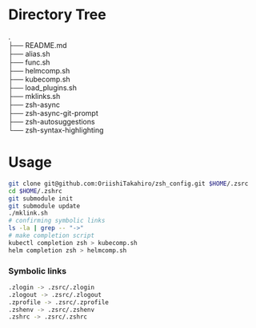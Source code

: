 # Directory Tree  

.  
├── README.md  
├── alias.sh  
├── func.sh  
├── helmcomp.sh  
├── kubecomp.sh  
├── load_plugins.sh  
├── mklinks.sh  
├── zsh-async  
├── zsh-async-git-prompt  
├── zsh-autosuggestions  
└── zsh-syntax-highlighting  

# Usage  
``` sh
git clone git@github.com:OriishiTakahiro/zsh_config.git $HOME/.zsrc
cd $HOME/.zshrc
git submodule init
git submodule update
./mklink.sh
# confirming symbolic links
ls -la | grep -- "->"
# make completion script
kubectl completion zsh > kubecomp.sh 
helm completion zsh > helmcomp.sh
```

### Symbolic links  
```sh
.zlogin -> .zsrc/.zlogin
.zlogout -> .zsrc/.zlogout
.zprofile -> .zsrc/.zprofile
.zshenv -> .zsrc/.zshenv
.zshrc -> .zsrc/.zshrc
```
